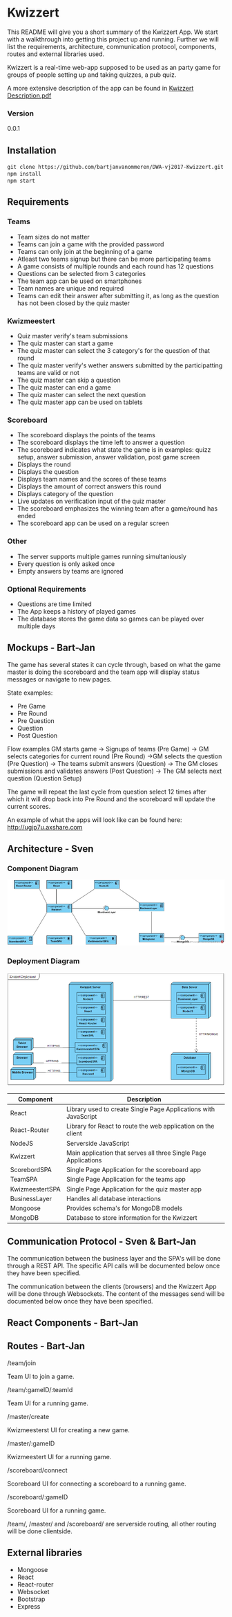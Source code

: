 # Kwizzert

This README will give you a short summary of the Kwizzert App. We start with a walkthrough into getting this project up and running. Further we will list the requirements, architecture, communication protocol, components, routes and external libraries used.

Kwizzert is a real-time web-app supposed to be used as an party game for groups of people setting up and taking quizzes, a pub quiz.

A more extensive description of the app can be found in [Kwizzert Description.pdf](https://github.com/bartjanvanommeren/DWA-vj2017-Kwizzert/blob/master/Kwizzert%20Description.pdf)

### Version
0.0.1

## Installation
```
git clone https://github.com/bartjanvanommeren/DWA-vj2017-Kwizzert.git
npm install
npm start
```
## Requirements
### Teams
 - Team sizes do not matter
 - Teams can join a game with the provided password
 - Teams can only join at the beginning of a game
 - Atleast two teams signup but there can be more participating teams
 - A game consists of multiple rounds and each round has 12 questions
 - Questions can be selected from 3 categories
 - The team app can be used on smartphones
 - Team names are unique and required
 - Teams can edit their answer after submitting it, as long as the question has not been closed by the quiz master

### Kwizmeestert
 - Quiz master verify's team submissions
 - The quiz master can start a game
 - The quiz master can select the 3 category's for the question of that round
 - The quiz master verify's wether answers submitted by the participatting teams are valid or not
 - The quiz master can skip a question
 - The quiz master can end a game
 - The quiz master can select the next question
 - The quiz master app can be used on tablets
 
### Scoreboard
 - The scoreboard displays the points of the teams
 - The scoreboard displays the time left to answer a question
 - The scoreboard indicates what state the game is in examples: quizz setup, answer submission, answer validation, post game screen
 - Displays the round
 - Displays the question
 - Displays team names and the scores of these teams
 - Displays the amount of correct answers this round
 - Displays category of the question
 - Live updates on verification input of the quiz master
 - The scoreboard emphasizes the winning team after a game/round has ended
 - The scoreboard app can be used on a regular screen
 
### Other 
 - The server supports multiple games running simultaniously
 - Every question is only asked once  
 - Empty answers by teams are ignored
 
### Optional Requirements
 - Questions are time limited
 - The App keeps a history of played games
 - The database stores the game data so games can be played over multiple days
 
## Mockups - Bart-Jan
The game has several states it can cycle through, based on what the game master is doing the scoreboard and the team app will display status messages or navigate to new pages.

State examples:
- Pre Game
- Pre Round
- Pre Question
- Question
- Post Question

Flow examples
GM starts game -> Signups of teams (Pre Game) -> GM selects categories for current round (Pre Round) ->GM selects the question (Pre Question) -> The teams submit answers (Question) -> The GM closes submissions and validates answers (Post Question) -> The GM selects next question (Question Setup)

The game will repeat the last cycle from question select 12 times after which it will drop back into Pre Round and the scoreboard will update the current scores.

An example of what the apps will look like can be found here:
http://ugjp7u.axshare.com

## Architecture - Sven
### Component Diagram
![Component Diagram](https://github.com/bartjanvanommeren/DWA-vj2017-Kwizzert/blob/master/Kwizzert%20Component.jpg "Component Diagram")
 
### Deployment Diagram
![Deployment Diagram](https://github.com/bartjanvanommeren/DWA-vj2017-Kwizzert/blob/master/Kwizzert%20Deployment%20v2.jpg "Deployment Diagram")

Component|Description
---|---
React | Library used to create Single Page Applications with JavaScript
React-Router | Library for React to route the web application on the client
NodeJS | Serverside JavaScript
Kwizzert | Main application that serves all three Single Page Applications
ScorebordSPA | Single Page Application for the scoreboard app
TeamSPA | Single Page Application for the teams app
KwizmeestertSPA | Single Page Application for the quiz master app
BusinessLayer | Handles all database interactions
Mongoose | Provides schema's for MongoDB models
MongoDB | Database to store information for the Kwizzert

## Communication Protocol - Sven & Bart-Jan
The communication between the business layer and the SPA's will be done through a REST API. The specific API calls will be documented below once they have been specified.

The communication between the clients (browsers) and the Kwizzert App will be done through Websockets. The content of the messages send 
will be documented below once they have been specified.

## React Components - Bart-Jan

## Routes - Bart-Jan
/team/join

Team UI to join a game.

/team/:gameID/:teamId

Team UI for a running game.

/master/create

Kwizmeesterst UI for creating a new game.

/master/:gameID

Kwizmeestert UI for a running game.

/scoreboard/connect

Scoreboard UI for connecting a scoreboard to a running game.

/scoreboard/:gameID

Scoreboard UI for a running game.


/team/, /master/ and /scoreboard/ are serverside routing, all other routing will be done clientside.

## External libraries
- Mongoose
- React
- React-router
- Websocket
- Bootstrap
- Express
